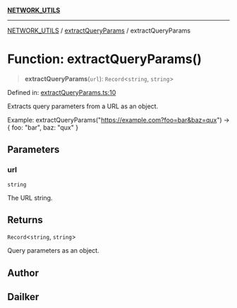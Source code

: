 [**NETWORK_UTILS**](../../README.md)

***

[NETWORK_UTILS](../../README.md) / [extractQueryParams](../README.md) / extractQueryParams

# Function: extractQueryParams()

> **extractQueryParams**(`url`): `Record`\<`string`, `string`\>

Defined in: [extractQueryParams.ts:10](https://github.com/dailker/everyutil/blob/2c6c8c707de5d4a5d228d272d2d21855929838e2/src/network/extractQueryParams.ts#L10)

Extracts query parameters from a URL as an object.

Example: extractQueryParams("https://example.com?foo=bar&baz=qux") → { foo: "bar", baz: "qux" }

## Parameters

### url

`string`

The URL string.

## Returns

`Record`\<`string`, `string`\>

Query parameters as an object.

## Author

## Dailker
